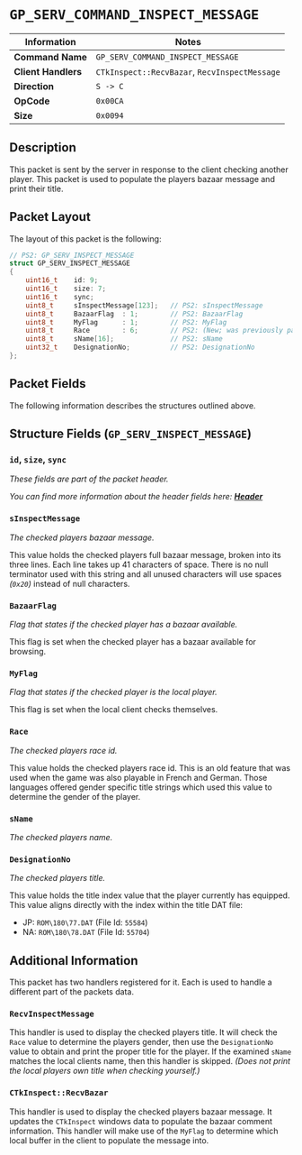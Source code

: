 # `GP_SERV_COMMAND_INSPECT_MESSAGE`

| Information               | Notes |
|---                        |---    |
| **Command Name**          | `GP_SERV_COMMAND_INSPECT_MESSAGE` |
| **Client Handlers**       | `CTkInspect::RecvBazar`, `RecvInspectMessage` |
| **Direction**             | `S -> C` |
| **OpCode**                | `0x00CA` |
| **Size**                  | `0x0094` |

## Description

This packet is sent by the server in response to the client checking another player. This packet is used to populate the players bazaar message and print their title.

## Packet Layout

The layout of this packet is the following:

```cpp
// PS2: GP_SERV_INSPECT_MESSAGE
struct GP_SERV_INSPECT_MESSAGE
{
    uint16_t    id: 9;
    uint16_t    size: 7;
    uint16_t    sync;
    uint8_t     sInspectMessage[123];   // PS2: sInspectMessage
    uint8_t     BazaarFlag  : 1;        // PS2: BazaarFlag
    uint8_t     MyFlag      : 1;        // PS2: MyFlag
    uint8_t     Race        : 6;        // PS2: (New; was previously padding.)
    uint8_t     sName[16];              // PS2: sName
    uint32_t    DesignationNo;          // PS2: DesignationNo
};
```

## Packet Fields

The following information describes the structures outlined above.

## Structure Fields (`GP_SERV_INSPECT_MESSAGE`)

### `id`, `size`, `sync`

_These fields are part of the packet header._

_You can find more information about the header fields here: [**Header**](/world/HEADER.md)_

### `sInspectMessage`

_The checked players bazaar message._

This value holds the checked players full bazaar message, broken into its three lines. Each line takes up 41 characters of space. There is no null terminator used with this string and all unused characters will use spaces _(`0x20`)_ instead of null characters.

### `BazaarFlag`

_Flag that states if the checked player has a bazaar available._

This flag is set when the checked player has a bazaar available for browsing.

### `MyFlag`

_Flag that states if the checked player is the local player._

This flag is set when the local client checks themselves.

### `Race`

_The checked players race id._

This value holds the checked players race id. This is an old feature that was used when the game was also playable in French and German. Those languages offered gender specific title strings which used this value to determine the gender of the player.

### `sName`

_The checked players name._

### `DesignationNo`

_The checked players title._

This value holds the title index value that the player currently has equipped. This value aligns directly with the index within the title DAT file:

  - JP: `ROM\180\77.DAT` (File Id: `55584`)
  - NA: `ROM\180\78.DAT` (File Id: `55704`)

## Additional Information

This packet has two handlers registered for it. Each is used to handle a different part of the packets data.

### `RecvInspectMessage`

This handler is used to display the checked players title. It will check the `Race` value to determine the players gender, then use the `DesignationNo` value to obtain and print the proper title for the player. If the examined `sName` matches the local clients name, then this handler is skipped. _(Does not print the local players own title when checking yourself.)_

### `CTkInspect::RecvBazar`

This handler is used to display the checked players bazaar message. It updates the `CTkInspect` windows data to populate the bazaar comment information. This handler will make use of the `MyFlag` to determine which local buffer in the client to populate the message into.
